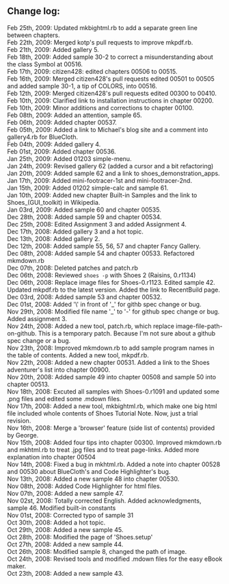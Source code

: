 Change log:
-----------
Feb 25th, 2009: Updated mkbightml.rb to add a separate green line between chapters.<br>
Feb 22th, 2009: Merged kotp's pull requests to improve mkpdf.rb. <br>
Feb 21th, 2009: Added gallery 5. <br>
Feb 18th, 2009: Added sample 30-2 to correct a misunderstanding about the class Symbol at 00516. <br>
Feb 17th, 2009: citizen428: edited chapters 00506 to 00515. <br>
Feb 16th, 2009: Merged citizen428's pull requests edited 00501 to 00505 and added sample 30-1, a tip of COLORS, into 00516. <br>
Feb 12th, 2009: Merged citizen428's pull requests edited 00300 to 00410. <br>
Feb 10th, 2009: Clarified link to installation instructions in chapter 00200. <br>
Feb 10th, 2009: Minor additions and corrections to chapter 00100. <br>
Feb 08th, 2009: Added an attention, sample 65. <br>
Feb 06th, 2009: Added chapter 00537. <br>
Feb 05th, 2009: Added a link to Michael's blog site and a comment into gallery4.rb for BlueCloth. <br>
Feb 04th, 2009: Added gallery 4. <br>
Feb 01st, 2009: Added chapter 00536. <br>
Jan 25th, 2009: Added 01203 simple-menu. <br>
Jan 24th, 2009: Revised gallery 62 (added a cursor and a bit refactoring) <br>
Jan 20th, 2009: Added sample 62 and a link to shoes\_demonstration\_apps. <br>
Jan 17th, 2009: Added mini-footracer-1st and mini-footracer-2nd. <br>
Jan 15th, 2009: Added 01202 simple-calc and sample 61. <br>
Jan 10th, 2009: Added new chapter Built-in Samples and the link to Shoes\_(GUI\_toolkit) in Wikipedia.<br>
Jan 03rd, 2009: Added sample 60 and chapter 00535. <br>
Dec 28th, 2008: Added sample 59 and chapter 00534. <br>
Dec 25th, 2008: Edited Assignment 3 and added Assignment 4. <br>
Dec 17th, 2008: Added gallery 3 and a hot topic. <br>
Dec 13th, 2008: Added gallery 2. <br>
Dec 12th, 2008: Added sample 55, 56, 57 and chapter Fancy Gallery. <br>
Dec 08th, 2008: Added sample 54 and chapter 00533. Refactored mkmdown.rb<br>
Dec 07th, 2008: Deleted patches and patch.rb <br>
Dec 06th, 2008: Reviewed `shoes -p` with Shoes 2 (Raisins, 0.r1134) <br>
Dec 06th, 2008: Replace image files for Shoes-0.r1123. Edited sample 42. Updated mkpdf.rb to the latest version. Added the link to RecentBuild page.<br>
Dec 03rd, 2008: Added sample 53 and chapter 00532. <br>
Dec 01st, 2008: Added '\\' in front of '\_' for githb spec change or bug. <br>
Nov 29th, 2008: Modified file name '\_' to '-' for github spec change or bug. Added assignment 3. <br>
Nov 24th, 2008: Added a new tool, patch.rb, which replace image-file-path-on-github. This is a temporary patch. Because I'm not sure about a github spec change or a bug.<br>
Nov 23th, 2008: Improved mkmdown.rb to add sample program names in the table of contents. Added a new tool, mkpdf.rb. <br>
Nov 22th, 2008: Added a new chapter 00531. Added a link to the Shoes adventurer's list into chapter 00900.<br>
Nov 20th, 2008: Added sample 49 into chapter 00508 and sample 50 into chapter 00513. <br>
Nov 18th, 2008: Excuted all samples with Shoes-0.r1091 and updated some .png files and edited some .mdown files. <br>
Nov 17th, 2008: Added a new tool, mkbightml.rb, which make one big html file included whole contents of Shoes Tutorial Note. Now, just a trial revision. <br>
Nov 16th, 2008: Merge a 'browser' feature (side list of contents) provided by George. <br>
Nov 15th, 2008: Added four tips into chapter 00300. Improved mkmdown.rb and mkhtml.rb to treat .jpg files and to treat page-links. Added more explanation into chapter 00504 <br>
Nov 14th, 2008: Fixed a bug in mkhtml.rb. Added a note into chapter 00528 and 00530 about BlueCloth's and Code Highlighter's bug. <br>
Nov 13th, 2008: Added a new sample 48 into chapter 00530. <br>
Nov 08th, 2008: Added Code Highlighter for html files. <br>
Nov 07th, 2008: Added a new sample 47. <br>
Nov 02st, 2008: Totally corrected English. Added acknowledgments, sample 46. Modified built-in constants <br>
Nov 01st, 2008: Corrected typo of sample 31 <br>
Oct 30th, 2008: Added a hot topic. <br>
Oct 29th, 2008: Added a new sample 45. <br>
Oct 28th, 2008: Modified the page of 'Shoes.setup' <br>
Oct 27th, 2008: Added a new sample 44. <br>
Oct 26th, 2008: Modified sample 8, changed the path of image. <br>
Oct 24th, 2008: Revised tools and modified .mdown files for the easy eBook maker. <br>
Oct 23th, 2008: Added a new sample 43. <br>

